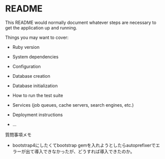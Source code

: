 # README

This README would normally document whatever steps are necessary to get the
application up and running.

Things you may want to cover:

* Ruby version

* System dependencies

* Configuration

* Database creation

* Database initialization

* How to run the test suite

* Services (job queues, cache servers, search engines, etc.)

* Deployment instructions

* ...

質問事項メモ
- bootstrap4にしたくてbootstrap gemを入れようとしたらautoprefixerでエラーが出て導入できなかったが、どうすれば導入できたのか。